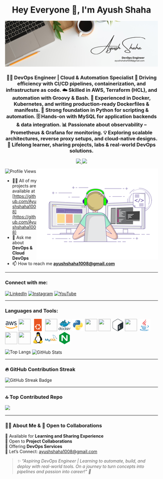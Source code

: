 <h1 align="center">Hey Everyone 👋, I'm Ayush Shaha</h1>

<div align="center">
  <img src="https://github.com/Ayushshaha1008/Ayushshaha1008/blob/main/White%20Minimalist%20Profile%20LinkedIn%20Banner.png?raw=true" alt="Ayush GitHub Banner">
</div>

<h3 align="center">👨‍💻 DevOps Engineer | Cloud & Automation Specialist
🚀 Driving efficiency with CI/CD pipelines, containerization, and infrastructure as code.
☁️ Skilled in AWS, Terraform (HCL), and automation with Groovy & Bash.
🐳 Experienced in Docker, Kubernetes, and writing production-ready Dockerfiles & manifests.
🐍 Strong foundation in Python for scripting & automation.
🗄️ Hands-on with MySQL for application backends & data integration.
📊 Passionate about observability – Prometheus & Grafana for monitoring.
💡 Exploring scalable architectures, reverse proxy setups, and cloud-native designs.
🌱 Lifelong learner, sharing projects, labs & real-world DevOps solutions.</h3>

<p align="center">
  <a href="https://github.com/Ayushshaha1008">
    <img src="https://img.shields.io/github/followers/Ayushshaha1008?label=Follow&style=social" />
  </a>

  <a href="linkedin.com/in/ayushshaha1504">
    <img src="https://img.shields.io/badge/LinkedIn-Ayush%20Shaha-blue?logo=linkedin&style=flat-square" />
  </a>
</p>

<img align="right" alt="Coding" width="400" src="https://raw.githubusercontent.com/devSouvik/devSouvik/master/gif3.gif">

<p align="left">
  <img src="https://komarev.com/ghpvc/?username=Ayushshaha1008&label=Profile%20views&color=0e75b6&style=flat" alt="Profile Views" />
</p>

- 👨‍💻 All of my projects are available at [https://github.com/Ayushshaha1008](https://github.com/Ayushshaha1008)  
- 💬 Ask me about **DevOps & Cloud DevOps**  
- 📫 How to reach me **ayushshaha1008@gmail.com**

---

<h3 align="left">Connect with me:</h3>
<p align="left">
  <a href="https://linkedin.com/in/ayushshaha1504" target="blank"><img align="center" src="https://raw.githubusercontent.com/rahuldkjain/github-profile-readme-generator/master/src/images/icons/Social/linked-in-alt.svg" alt="LinkedIn" height="30" width="40" /></a>
  <a href="https://www.instagram.com/mr_shaha_10/" target="blank"><img align="center" src="https://raw.githubusercontent.com/rahuldkjain/github-profile-readme-generator/master/src/images/icons/Social/instagram.svg" alt="Instagram" height="30" width="40" /></a>
  <a href="https://www.youtube.com/channel/UC1XLb_DoX2eNWGKjkh2epwA" target="blank"><img align="center" src="https://raw.githubusercontent.com/rahuldkjain/github-profile-readme-generator/master/src/images/icons/Social/youtube.svg" alt="YouTube" height="30" width="40" /></a>
</p>

---

<h3 align="left">Languages and Tools:</h3>
<p align="left">
  <img src="https://raw.githubusercontent.com/devicons/devicon/master/icons/amazonwebservices/amazonwebservices-original-wordmark.svg" width="40" height="40"/>
  <img src="https://www.vectorlogo.zone/logos/microsoft_azure/microsoft_azure-icon.svg" width="40" height="40"/>
 <img src="https://raw.githubusercontent.com/devicons/devicon/master/icons/ubuntu/ubuntu-original.svg" width="40" height="40"/>
<img src="https://www.vectorlogo.zone/logos/terraformio/terraformio-icon.svg" width="40" height="40"/>

  <img src="https://raw.githubusercontent.com/devicons/devicon/master/icons/docker/docker-original-wordmark.svg" width="40" height="40"/>
  <img src="https://raw.githubusercontent.com/devicons/devicon/master/icons/python/python-original.svg" width="40" height="40"/>
  <img src="https://www.vectorlogo.zone/logos/git-scm/git-scm-icon.svg" width="40" height="40"/>
  <img src="https://www.vectorlogo.zone/logos/grafana/grafana-icon.svg" width="40" height="40"/>
 <img src="https://raw.githubusercontent.com/devicons/devicon/master/icons/bash/bash-original.svg" width="40" height="40"/>

  <img src="https://www.vectorlogo.zone/logos/datadoghq/datadoghq-icon.svg" width="40" height="40"/>

  <img src="https://raw.githubusercontent.com/devicons/devicon/master/icons/java/java-original.svg" width="40" height="40"/>
  <img src="https://www.vectorlogo.zone/logos/jenkins/jenkins-icon.svg" width="40" height="40"/>
  <img src="https://www.vectorlogo.zone/logos/kubernetes/kubernetes-icon.svg" width="40" height="40"/>
  <img src="https://raw.githubusercontent.com/devicons/devicon/master/icons/linux/linux-original.svg" width="40" height="40"/>
  <img src="https://raw.githubusercontent.com/devicons/devicon/master/icons/mysql/mysql-original-wordmark.svg" width="40" height="40"/>
  <img src="https://raw.githubusercontent.com/devicons/devicon/master/icons/nginx/nginx-original.svg" width="40" height="40"/>

  
</p>


<p><img align="left" src="https://github-readme-stats.vercel.app/api/top-langs?username=Ayushshaha1008&show_icons=true&locale=en&layout=compact&theme=vue&hide_border=true" alt="Top Langs" /></p>

<p>&nbsp;<img align="center" src="https://github-readme-stats.vercel.app/api?username=Ayushshaha1008&show_icons=true&locale=en&theme=vue&hide_border=true" alt="GitHub Stats" /></p>

---
### 🔥 GitHub Contribution Streak

![GitHub Streak Badge](https://img.shields.io/badge/GitHub%20Streak-Active-brightgreen?logo=github&style=for-the-badge)

---

### 🔝 Top Contributed Repo
![](https://github-contributor-stats.vercel.app/api?username=Ayushshaha1008&limit=5&theme=flat&combine_all_yearly_contributions=true)

---

### 👨‍💼 About Me & 🤝 Open to Collaborations

🎤 Available for **Learning and Sharing Experience**  
🤝 Open to **Project Collaborations**  
💼 Offering **DevOps Services**  
📧 Let’s Connect: [ayushshaha1008@gmail.com](mailto:ayushshaha1008@gmail.com)

> *✨ “Aspiring DevOps Engineer | Learning to automate, build, and deploy with real-world tools. On a journey to turn concepts into pipelines and passion into career!” 🚀*
